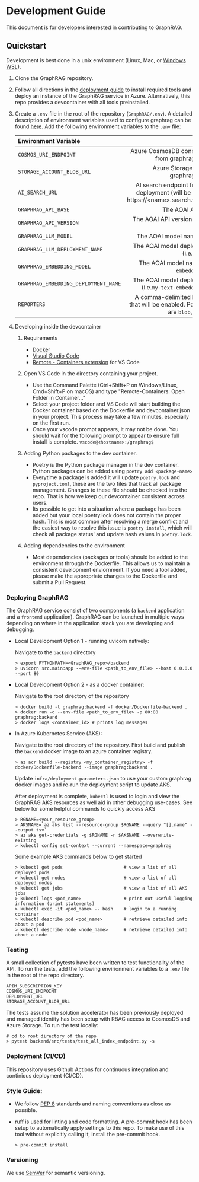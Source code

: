 # Development Guide

This document is for developers interested in contributing to GraphRAG.

## Quickstart
Development is best done in a unix environment (Linux, Mac, or [Windows WSL](https://learn.microsoft.com/en-us/windows/wsl/install)).

1. Clone the GraphRAG repository.
1. Follow all directions in the [deployment guide](DEPLOYMENT-GUIDE.md) to install required tools and deploy an instance of the GraphRAG service in Azure. Alternatively, this repo provides a devcontainer with all tools preinstalled.
1. Create a `.env` file in the root of the repository (`GraphRAG/.env`). A detailed description of environment variables used to configure graphrag can be found [here](https://microsoft.github.io/graphrag). Add the following environment variables to the `.env` file:

    | Environment Variable | Description |
    | :--- | ---: |
    `COSMOS_URI_ENDPOINT`                | Azure CosmosDB connection string from graphrag deployment
    `STORAGE_ACCOUNT_BLOB_URL`           | Azure Storage blob url from graphrag deployment
    `AI_SEARCH_URL`                      | AI search endpoint from graphrag deployment (will be in the form of https://\<name\>.search.windows.net)
    `GRAPHRAG_API_BASE`                  | The AOAI API Base URL.
    `GRAPHRAG_API_VERSION`               | The AOAI API version (i.e. `2023-03-15-preview`)
    `GRAPHRAG_LLM_MODEL`                 | The AOAI model name (i.e. `gpt-4`)
    `GRAPHRAG_LLM_DEPLOYMENT_NAME`       | The AOAI model deployment name (i.e. `gpt-4-turbo`)
    `GRAPHRAG_EMBEDDING_MODEL`           | The AOAI model name (i.e. `text-embedding-ada-002`)
    `GRAPHRAG_EMBEDDING_DEPLOYMENT_NAME` | The AOAI model deployment name (i.e.`my-text-embedding-ada-002`)
    `REPORTERS`                          | A comma-delimited list of logging that will be enabled. Possible values are `blob,console,file`

1. Developing inside the devcontainer
    1. Requirements
        - [Docker](https://www.docker.com/)
        - [Visual Studio Code](https://code.visualstudio.com/)
        - [Remote - Containers extension](https://marketplace.visualstudio.com/items?itemName=ms-vscode-remote.vscode-remote-extensionpack) for VS Code

    1. Open VS Code in the directory containing your project.
        - Use the Command Palette (Ctrl+Shift+P on Windows/Linux, Cmd+Shift+P on macOS) and type "Remote-Containers: Open Folder in Container..."
        - Select your project folder and VS Code will start building the Docker container based on the Dockerfile and devcontainer.json in your project. This process may take a few minutes, especially on the first run.
        - Once your vscode prompt appears, it may not be done. You should wait for the following prompt to appear to ensure full install is complete. `vscode@<hostname>:/graphrag$`

    1. Adding Python packages to the dev container.
        - Poetry is the Python package manager in the dev container. Python packages can be added using `poetry add <package-name>`
        - Everytime a package is added it will update `poetry.lock` and `pyproject.toml`, these are the two files that track all package management. Changes to these file should be checked into the repo. That is how we keep our devcontainer consistent across users.
        - Its possible to get into a situation where a package has been added but your local poetry.lock does not contain the proper hash. This is most common after resolving a merge conflict and the easiest way to resolve this issue is `poetry install`, which will check all package status' and update hash values in `poetry.lock`.

    1. Adding dependencies to the environment
        - Most dependencies (packages or tools) should be added to the environment through the Dockerfile. This allows us to maintain a consistent development enviornment. If you need a tool added, please make the appropriate changes to the Dockerfile and submit a Pull Request.

### Deploying GraphRAG
The GraphRAG service consist of two components (a `backend` application and a `frontend` application). GraphRAG can be launched in multiple ways depending on where in the application stack you are developing and debugging.

- Local Development Option 1 - running uvicorn natively:

    Navigate to the `backend` directory
    ```
    > export PYTHONPATH=<GraphRAG_repo>/backend
    > uvicorn src.main:app --env-file <path_to_env_file> --host 0.0.0.0 --port 80
    ```

- Local Development Option 2 - as a docker container:

    Navigate to the root directory of the repository
    ```
    > docker build -t graphrag:backend -f docker/Dockerfile-backend .
    > docker run -d --env-file <path_to_env_file> -p 80:80 graphrag:backend
    > docker logs <container_id> # prints log messages
    ```

- In Azure Kubernetes Service (AKS):

    Navigate to the root directory of the repository. First build and publish the `backend` docker image to an azure container registry.

    ```
    > az acr build --registry <my_container_registry> -f docker/Dockerfile-backend --image graphrag:backend .
    ```
    Update `infra/deployment.parameters.json` to use your custom graphrag docker images and re-run the deployment script to update AKS.

    After deployment is complete, `kubectl` is used to login and view the GraphRAG AKS resources as well aid in other debugging use-cases. See below for some helpful commands to quickly access AKS
    ```
    > RGNAME=<your_resource_group>
    > AKSNAME=`az aks list --resource-group $RGNAME --query "[].name" --output tsv`
    > az aks get-credentials -g $RGNAME -n $AKSNAME --overwrite-existing
    > kubectl config set-context --current --namespace=graphrag
    ```
    Some example AKS commands below to get started
    ```
    > kubectl get pods                       # view a list of all deployed pods
    > kubectl get nodes                      # view a list of all deployed nodes
    > kubectl get jobs                       # view a list of all AKS jobs
    > kubectl logs <pod_name>                # print out useful logging information (print statements)
    > kubectl exec -it <pod_name> -- bash    # login to a running container
    > kubectl describe pod <pod_name>        # retrieve detailed info about a pod
    > kubectl describe node <node_name>      # retrieve detailed info about a node
    ```

### Testing

A small collection of pytests have been written to test functionality of the API. To run the tests, add the following envirionment variables to a `.env` file in the root of the repo directory.

```shell
APIM_SUBSCRIPTION_KEY
COSMOS_URI_ENDPOINT
DEPLOYMENT_URL
STORAGE_ACCOUNT_BLOB_URL
```
The tests assume the solution accelerator has been previously deployed and managed identity has been setup with RBAC access to CosmosDB and Azure Storage. To run the test locally:
```
# cd to root directory of the repo
> pytest backend/src/tests/test_all_index_endpoint.py -s
```

### Deployment (CI/CD)
This repository uses Github Actions for continuous integration and continious deployment (CI/CD).

### Style Guide:
* We follow [PEP 8](https://peps.python.org/pep-0008) standards and naming conventions as close as possible.

* [ruff](https://docs.astral.sh/ruff) is used for linting and code formatting. A pre-commit hook has been setup to automatically apply settings to this repo. To make use of this tool without explicitly calling it, install the pre-commit hook.
    ```
    > pre-commit install
    ```

### Versioning
We use [SemVer](https://aka.ms/StartRight/README-Template/semver) for semantic versioning.